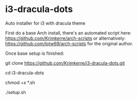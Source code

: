 # i3-dracula-dots
Auto installer for i3 with dracula theme

First do a base Arch install, there's an automated script here: https://github.com/Krimkerre/arch-scripts or alternatively: https://github.com/lotw69/arch-scripts for the original author.



Once base setup is finished:

git clone https://github.com/Krimkerre/i3-dracula-dots.git

cd i3-dracula-dots

chmod +x *.sh

./setup.sh
